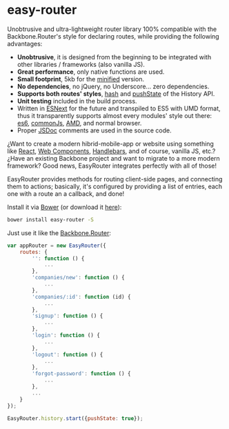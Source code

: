 # easy-router
Unobtrusive and ultra-lightweight router library 100% compatible with the Backbone.Router's style for declaring routes,
while providing the following advantages:
* __Unobtrusive__, it is designed from the beginning to be integrated with other libraries / frameworks (also vanilla JS).
* __Great performance__, only native functions are used.
* __Small footprint__, 5kb for the [minified](https://developers.google.com/closure/compiler/) version.
* __No dependencies__, no jQuery, no Underscore... zero dependencies.
* __Supports both routes' styles__, [hash](https://developer.mozilla.org/en-US/docs/Web/API/Window/location) and [pushState](https://developer.mozilla.org/en-US/docs/Web/Guide/API/DOM/Manipulating_the_browser_history) of the History API.
* __Unit testing__ included in the build process.
* Written in [ESNext](https://babeljs.io/) for the future and transpiled to ES5 with UMD format, thus it transparently supports almost every modules' style out there: [es6](https://github.com/lukehoban/es6features#modules), [commonJs](http://webpack.github.io/docs/commonjs.html), [AMD](http://requirejs.org/docs/commonjs.html), and normal browser.
* Proper [JSDoc](http://en.wikipedia.org/wiki/JSDoc) comments are used in the source code.

¿Want to create a modern hibrid-mobile-app or website using something like [React](https://facebook.github.io/react/), [Web Components](http://webcomponents.org/), [Handlebars](http://handlebarsjs.com/), and of course, vanilla JS, etc.?
¿Have an existing Backbone project and want to migrate to a more modern framework? Good news, EasyRouter integrates perfectly with all of those!

EasyRouter provides methods for routing client-side pages, and connecting them to actions; basically, it's configured by providing a list of entries, each one with a route an a callback, and done!

Install it via [Bower](http://bower.io/) (or download it [here](https://github.com/rogerpadilla/easy-router/tree/master/dist)):
``` bash
bower install easy-router -S
```

Just use it like the [Backbone.Router](http://backbonejs.org/#Router):

```javascript
var appRouter = new EasyRouter({
    routes: {
        '': function () {
            ...
        },
        'companies/new': function () {
            ...
        },
        'companies/:id': function (id) {
            ...
        },
        'signup': function () {
            ...
        },
        'login': function () {
            ...
        },
        'logout': function () {
            ...
        },
        'forgot-password': function () {
            ...
        },
		...
    }
});

EasyRouter.history.start({pushState: true});
```